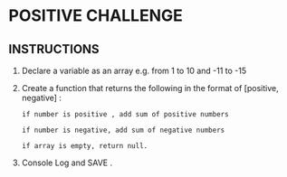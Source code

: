# POSITIVE CHALLENGE

## INSTRUCTIONS

1.  Declare a variable as an array
    e.g. from 1 to 10 and -11 to -15

2.  Create a function that returns the following in the format of [positive, negative] :

        if number is positive , add sum of positive numbers

        if number is negative, add sum of negative numbers

        if array is empty, return null.

3.  Console Log and SAVE .
